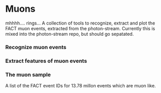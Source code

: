 # Muons
mhhhh.... rings...
A collection of tools to recognize, extract and plot the FACT muon events, extracted from the photon-stream. Currently this is mixed into the photon-stream repo, but should go sepatated. 

### Recognize muon events

### Extract features of muon events

### The muon sample
A list of the FACT event IDs for 13.78 millon events which are muon like.